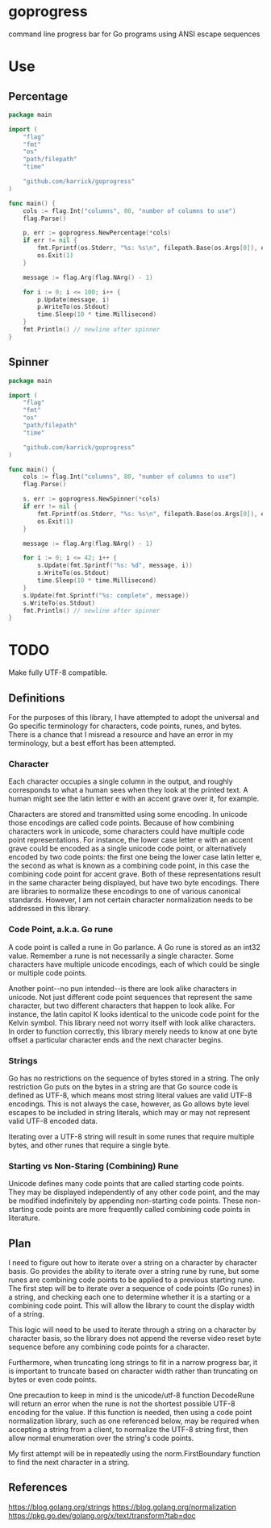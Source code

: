 # goprogress

command line progress bar for Go programs using ANSI escape sequences

# Use

## Percentage

```Go
package main

import (
    "flag"
    "fmt"
    "os"
    "path/filepath"
    "time"

    "github.com/karrick/goprogress"
)

func main() {
    cols := flag.Int("columns", 80, "number of columns to use")
    flag.Parse()

    p, err := goprogress.NewPercentage(*cols)
    if err != nil {
        fmt.Fprintf(os.Stderr, "%s: %s\n", filepath.Base(os.Args[0]), err)
        os.Exit(1)
    }

    message := flag.Arg(flag.NArg() - 1)

    for i := 0; i <= 100; i++ {
        p.Update(message, i)
        p.WriteTo(os.Stdout)
        time.Sleep(10 * time.Millisecond)
    }
    fmt.Println() // newline after spinner
}
```

## Spinner

```Go
package main

import (
    "flag"
    "fmt"
    "os"
    "path/filepath"
    "time"

    "github.com/karrick/goprogress"
)

func main() {
    cols := flag.Int("columns", 80, "number of columns to use")
    flag.Parse()

    s, err := goprogress.NewSpinner(*cols)
    if err != nil {
        fmt.Fprintf(os.Stderr, "%s: %s\n", filepath.Base(os.Args[0]), err)
        os.Exit(1)
    }

    message := flag.Arg(flag.NArg() - 1)

    for i := 0; i <= 42; i++ {
        s.Update(fmt.Sprintf("%s: %d", message, i))
        s.WriteTo(os.Stdout)
        time.Sleep(10 * time.Millisecond)
    }
    s.Update(fmt.Sprintf("%s: complete", message))
    s.WriteTo(os.Stdout)
    fmt.Println() // newline after spinner
}
```

# TODO

Make fully UTF-8 compatible.

## Definitions

For the purposes of this library, I have attempted to adopt the
universal and Go specific terminology for characters, code points,
runes, and bytes. There is a chance that I misread a resource and have
an error in my terminology, but a best effort has been attempted.

### Character

Each character occupies a single column in the output, and roughly
corresponds to what a human sees when they look at the printed text. A
human might see the latin letter e with an accent grave over it, for
example.

Characters are stored and transmitted using some encoding. In unicode
those encodings are called code points. Because of how combining
characters work in unicode, some characters could have multiple code
point representations. For instance, the lower case letter e with an
accent grave could be encoded as a single unicode code point, or
alternatively encoded by two code points: the first one being the
lower case latin letter e, the second as what is known as a combining
code point, in this case the combining code point for accent
grave. Both of these representations result in the same character
being displayed, but have two byte encodings. There are libraries to
normalize these encodings to one of various canonical
standards. However, I am not certain character normalization needs to
be addressed in this library.

### Code Point, a.k.a. Go rune

A code point is called a rune in Go parlance. A Go rune is stored as
an int32 value. Remember a rune is not necessarily a single
character. Some characters have multiple unicode encodings, each of
which could be single or multiple code points.

Another point--no pun intended--is there are look alike characters in
unicode. Not just different code point sequences that represent the
same character, but two different characters that happen to look
alike. For instance, the latin capitol K looks identical to the
unicode code point for the Kelvin symbol. This library need not worry
itself with look alike characters. In order to function correctly,
this library merely needs to know at one byte offset a particular
character ends and the next character begins.

### Strings

Go has no restrictions on the sequence of bytes stored in a
string. The only restriction Go puts on the bytes in a string are that
Go source code is defined as UTF-8, which means most string literal
values are valid UTF-8 encodings. This is not always the case,
however, as Go allows byte level escapes to be included in string
literals, which may or may not represent valid UTF-8 encoded data.

Iterating over a UTF-8 string will result in some runes that require
multiple bytes, and other runes that require a single byte.

### Starting vs Non-Staring (Combining) Rune

Unicode defines many code points that are called starting code
points. They may be displayed independently of any other code point,
and the may be modified indefinitely by appending non-starting code
points. These non-starting code points are more frequently called
combining code points in literature.

## Plan

I need to figure out how to iterate over a string on a character by
character basis. Go provides the ability to iterate over a string rune
by rune, but some runes are combining code points to be applied to a
previous starting rune. The first step will be to iterate over a
sequence of code points (Go runes) in a string, and checking each one
to determine whether it is a starting or a combining code point. This
will allow the library to count the display width of a string.

This logic will need to be used to iterate through a string on a
character by character basis, so the library does not append the
reverse video reset byte sequence before any combining code points for
a character.

Furthermore, when truncating long strings to fit in a narrow progress
bar, it is important to truncate based on character width rather than
truncating on bytes or even code points.

One precaution to keep in mind is the unicode/utf-8 function
DecodeRune will return an error when the rune is not the shortest
possible UTF-8 encoding for the value. If this function is needed,
then using a code point normalization library, such as one referenced
below, may be required when accepting a string from a client, to
normalize the UTF-8 string first, then allow normal enumeration over
the string's code points.

My first attempt will be in repeatedly using the norm.FirstBoundary
function to find the next character in a string.

## References

https://blog.golang.org/strings
https://blog.golang.org/normalization
https://pkg.go.dev/golang.org/x/text/transform?tab=doc
